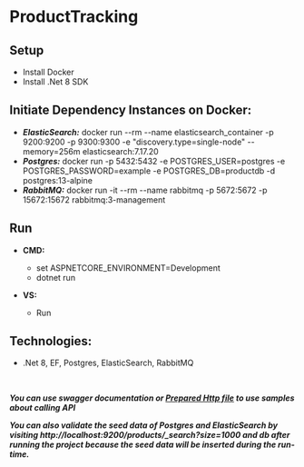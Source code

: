 # ProductTracking

## Setup

* Install Docker
* Install .Net 8 SDK

## Initiate Dependency Instances on Docker:

* ***ElasticSearch:*** docker run --rm --name elasticsearch_container -p 9200:9200 -p 9300:9300 -e "discovery.type=single-node" --memory=256m elasticsearch:7.17.20
* ***Postgres:*** docker run -p 5432:5432 -e POSTGRES_USER=postgres -e POSTGRES_PASSWORD=example -e POSTGRES_DB=productdb -d postgres:13-alpine
* ***RabbitMQ:*** docker run -it --rm --name rabbitmq -p 5672:5672 -p 15672:15672 rabbitmq:3-management

## Run

* **CMD:**
  * set ASPNETCORE_ENVIRONMENT=Development
  * dotnet run
 
* **VS:**
  * Run

## Technologies:

* .Net 8, EF, Postgres, ElasticSearch, RabbitMQ

<br>

***You can use swagger documentation or [Prepared Http file](https://github.com/frkn2076/ProductTracking/blob/develop/ProductTracking.API/ProductTracking.API.http) to use samples about calling API***

***You can also validate the seed data of Postgres and ElasticSearch by visiting http://localhost:9200/products/_search?size=1000 and db after running the project because the seed data will be inserted during the run-time.***  

<br>
